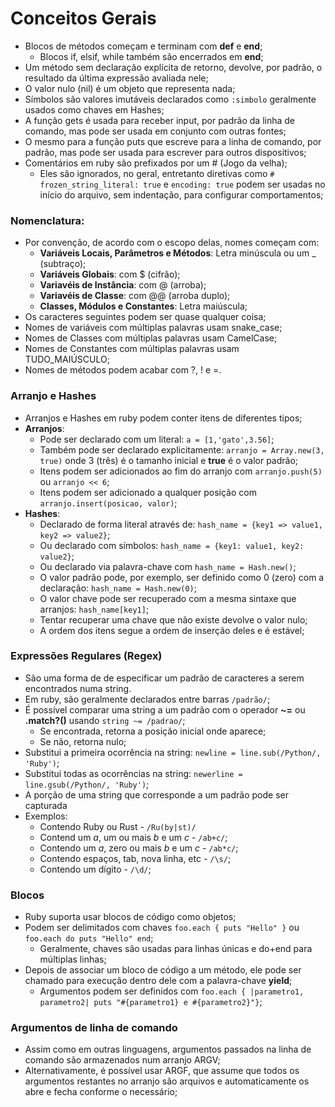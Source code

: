 # Conceitos Gerais
+ Blocos de métodos começam e terminam com **def** e **end**;
  + Blocos if, elsif, while também são encerrados em **end**;
+ Um método sem declaração explícita de retorno, devolve, por padrão, o resultado da última expressão avaliada nele;
+ O valor nulo (nil) é um objeto que representa nada;
+ Símbolos são valores imutáveis declarados como `:simbolo` geralmente usados como chaves em Hashes;
+ A função gets é usada para receber input, por padrão da linha de comando, mas pode ser usada em conjunto com outras fontes;
+ O mesmo para a função puts que escreve para a linha de comando, por padrão, mas pode ser usada para escrever para outros dispositivos;
+ Comentários em ruby são prefixados por um # (Jogo da velha);
  + Eles são ignorados, no geral, entretanto diretivas como `# frozen_string_literal: true` e `encoding: true` podem ser usadas no início do arquivo, sem indentação, para configurar comportamentos;


### Nomenclatura:
+ Por convenção, de acordo com o escopo delas, nomes começam com:
  + **Variáveis Locais, Parâmetros e Métodos**: Letra minúscula ou um _ (subtraço);
  + **Variáveis Globais**: com $ (cifrão);
  + **Variavéis de Instância**: com @ (arroba);
  + **Variavéis de Classe**: com @@ (arroba duplo);
  + **Classes, Módulos e Constantes**: Letra maiúscula;
+ Os caracteres seguintes podem ser quase qualquer coisa;
+ Nomes de variáveis com múltiplas palavras usam snake_case;
+ Nomes de Classes com múltiplas palavras usam CamelCase;
+ Nomes de Constantes com múltiplas palavras usam TUDO_MAIÚSCULO;
+ Nomes de métodos podem acabar com ?, ! e =.

### Arranjo e Hashes
+ Arranjos e Hashes em ruby podem conter itens de diferentes tipos;
+ **Arranjos**:
  + Pode ser declarado com um literal: `a = [1,'gato',3.56]`;
  + Também pode ser declarado explicitamente: `arranjo = Array.new(3, true)` onde 3 (três) é o tamanho inicial e **true** é o valor padrão;
  + Itens podem ser adicionados ao fim do arranjo com `arranjo.push(5)` ou `arranjo << 6`;
  + Itens podem ser adicionado a qualquer posição com `arranjo.insert(posicao, valor)`;
+ **Hashes**:
  + Declarado de forma literal através de: `hash_name = {key1 => value1, key2 => value2}`;
  + Ou declarado com símbolos: `hash_name = {key1: value1, key2: value2}`;
  + Ou declarado via palavra-chave com `hash_name = Hash.new()`;
  + O valor padrão pode, por exemplo, ser definido como 0 (zero) com a declaração: `hash_name = Hash.new(0)`;
  + O valor chave pode ser recuperado com a mesma sintaxe que arranjos: `hash_name[key1]`;
  + Tentar recuperar uma chave que não existe devolve o valor nulo;
  + A ordem dos itens segue a ordem de inserção deles e é estável;

### Expressões Regulares (Regex)
+ São uma forma de de especificar um padrão de caracteres a serem encontrados numa string.
+ Em ruby, são geralmente declarados entre barras `/padrão/`;
+ É possível comparar uma string a um padrão com o operador **~=** ou **.match?()** usando `string ~= /padrao/`;
  + Se encontrada, retorna a posição inicial onde aparece;
  + Se não, retorna nulo;
+ Substitui a primeira ocorrência na string: `newline = line.sub(/Python/, 'Ruby')`;
+ Substitui todas as ocorrências na string: `newerline = line.gsub(/Python/, 'Ruby')`;
+ A porção de uma string que corresponde a um padrão pode ser capturada
+ Exemplos:
  + Contendo Ruby ou Rust - `/Ru(by|st)/`
  + Contend um *a*, um ou mais *b* e um *c* - `/ab+c/`;
  + Contendo um *a*, zero ou mais *b* e um *c* - `/ab*c/`;
  + Contendo espaços, tab, nova linha, etc - `/\s/`;
  + Contendo um dígito - `/\d/`;

### Blocos
+ Ruby suporta usar blocos de código como objetos;
+ Podem ser delimitados com chaves `foo.each { puts "Hello" }` ou `foo.each do puts "Hello" end`;
  + Geralmente, chaves são usadas para linhas únicas e do+end para múltiplas linhas;
+ Depois de associar um bloco de código a um método, ele pode ser chamado para execução dentro dele com a palavra-chave **yield**;
  + Argumentos podem ser definidos com `foo.each { |parametro1, parametro2| puts "#{parametro1} e #{parametro2}"}`;

### Argumentos de linha de comando
+ Assim como em outras linguagens, argumentos passados na linha de comando são armazenados num arranjo ARGV;
+ Alternativamente, é possível usar ARGF, que assume que todos os argumentos restantes no arranjo são arquivos e automaticamente os abre e fecha conforme o necessário;
